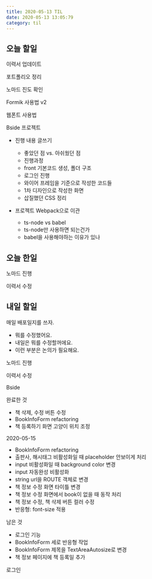 ```yaml
---
title: 2020-05-13 TIL
date: 2020-05-13 13:05:79
category: til
---
```


## 오늘 할일

이력서 업데이트

포트폴리오 정리

노마드 진도 확인

Formik 사용법 v2

웹폰트 사용법

Bside 프로젝트

- 진행 내용 글쓰기
  - 좋았던 점 vs. 아쉬웠던 점
  - 진행과정
  - front 기본코드 생성, 폴더 구조
  - 로그인 진행
  - 와이어 프레임을 기준으로 작성한 코드들
  - 1차 디자인으로 작성한 화면
  - 삽질했던 CSS 정리

- 프로젝트 Webpack으로 이관
  - ts-node vs babel
  - ts-node만 사용하면 되는건가
  - babel을 사용해야하는 이유가 있나

## 오늘 한일

노마드 진행

이력서 수정

## 내일 할일

매일 배포일지를 쓰자.

- 뭐를 수정했어요.
- 내일은 뭐를 수정할꺼에요.
- 이런 부분은 논의가 필요해요.

노마드 진행

이력서 수정

Bside

완료한 것

- 책 삭제, 수정 버튼 수정
- BookInfoForm refactoring
- 책 등록하기 화면 고양이 위치 조정

2020-05-15

- BookInfoForm refactoring
- 출판사, 해시태그 비활성화일 때 placeholder 안보이게 처리
- input 비활성화일 때 background color 변경
- input 자동완성 비활성화
- string url을 ROUTE 객체로 변경
- 책 정보 수정 화면 타이틀 변경
- 책 정보 수정 화면에서 book이 없을 때 동작 처리
- 책 정보 수정, 책 삭제 버튼 컬러 수정
- 반응형: font-size 적용

남은 것

- 로그인 기능
- BookInfoForm 세로 반응형 작업
- BookInfoForm 제목을 TextAreaAutosize로 변경
- 책 정보 페이지에 책 등록일 추가

로그인
